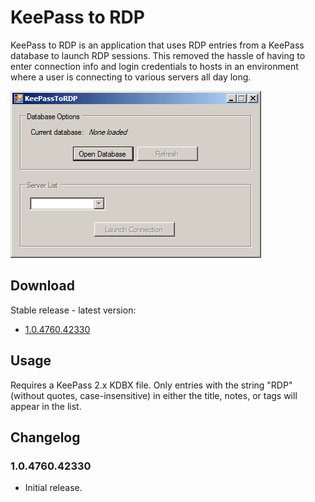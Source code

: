 KeePass to RDP
==============

KeePass to RDP is an application that uses RDP entries from a KeePass
database to launch RDP sessions. This removed the hassle of having to enter
connection info and login credentials to hosts in an environment where a user
is connecting to various servers all day long.

![Default window](https://github.com/tetsuo13/KeePassToRdp/raw/master/media/launch.png)

Download
--------

Stable release - latest version:

* [1.0.4760.42330](http://andreinicholson.com/project/keepasstordp/KeePassToRdp-1.0.4760.42330.zip)

Usage
-----

Requires a KeePass 2.x KDBX file. Only entries with the string "RDP" (without
quotes, case-insensitive) in either the title, notes, or tags will appear in
the list.

Changelog
---------

### 1.0.4760.42330

- Initial release.
